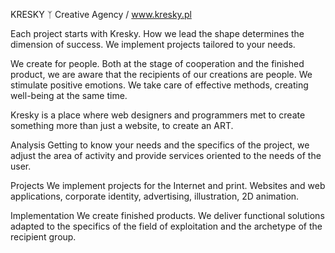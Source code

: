KRESKY ᛉ Creative Agency / www.kresky.pl

Each project starts with Kresky. How we lead the shape determines the dimension of success. We implement projects tailored to your needs.

We create for people. Both at the stage of cooperation and the finished product, we are aware that the recipients of our creations are people.
We stimulate positive emotions. We take care of effective methods, creating well-being at the same time.

Kresky is a place where web designers and programmers met to create something more than just a website, to create an ART.

Analysis
Getting to know your needs and the specifics of the project, we adjust the area of activity and provide services oriented to the needs of the user.

Projects
We implement projects for the Internet and print.
Websites and web applications, corporate identity, advertising, illustration, 2D animation.

Implementation
We create finished products. We deliver
functional solutions adapted to the specifics of the field of exploitation and the archetype of the recipient group.
